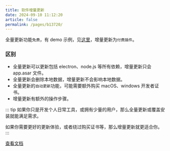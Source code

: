 ```yaml
---
title: 软件增量更新
date: 2024-09-10 11:12:20
article: false
permalink: /pages/b13720/
---
```


全量更新功能`免费`，有 demo 示例，见[这里](/pages/3152fb/)，增量更新为`付费插件`。

###  区别

- 全量更新可以更新包括 electron、node.js 等所有依赖，增量更新只会 app.asar 文件。
- 全量更新会删除本地数据，增量更新不会影响本地数据。
- 全量更新的`自动更新`功能，可能需要额外购买 macOS、windows 开发者证书。
- 增量更新有额外的操作步骤。

::: tip
如果你只是开发个人日常工具，或拥有少量的用户，那么全量更新或覆盖安装就能满足需求。

如果你需要更好的更新体验，或者绕过购买证书等，那么增量更新就更适合你。
:::

[查看文档](/pages/300556/)
